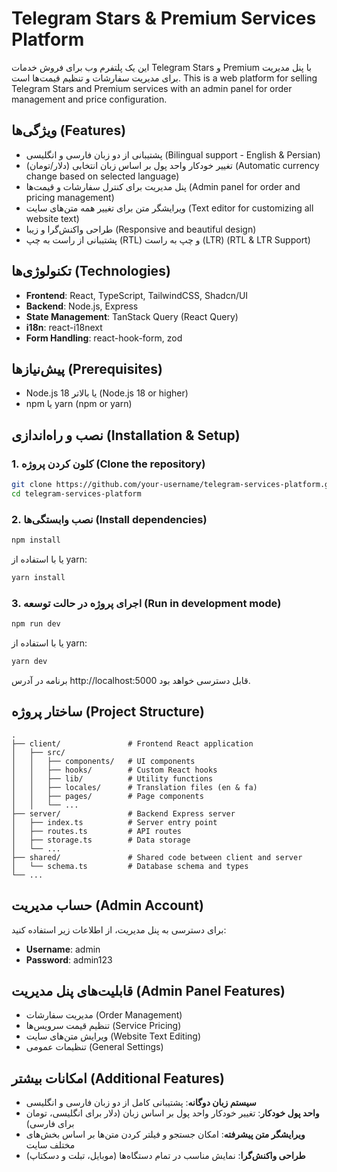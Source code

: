 # Telegram Stars & Premium Services Platform

این یک پلتفرم وب برای فروش خدمات Telegram Stars و Premium با پنل مدیریت برای مدیریت سفارشات و تنظیم قیمت‌ها است. 
This is a web platform for selling Telegram Stars and Premium services with an admin panel for order management and price configuration.

## ویژگی‌ها (Features)

- پشتیبانی از دو زبان فارسی و انگلیسی (Bilingual support - English & Persian)
- تغییر خودکار واحد پول بر اساس زبان انتخابی (دلار/تومان) (Automatic currency change based on selected language)
- پنل مدیریت برای کنترل سفارشات و قیمت‌ها (Admin panel for order and pricing management)
- ویرایشگر متن برای تغییر همه متن‌های سایت (Text editor for customizing all website text)
- طراحی واکنش‌گرا و زیبا (Responsive and beautiful design)
- پشتیبانی از راست به چپ (RTL) و چپ به راست (LTR) (RTL & LTR Support)

## تکنولوژی‌ها (Technologies)

- **Frontend**: React, TypeScript, TailwindCSS, Shadcn/UI
- **Backend**: Node.js, Express
- **State Management**: TanStack Query (React Query)
- **i18n**: react-i18next
- **Form Handling**: react-hook-form, zod

## پیش‌نیازها (Prerequisites)

- Node.js 18 یا بالاتر (Node.js 18 or higher)
- npm یا yarn (npm or yarn)

## نصب و راه‌اندازی (Installation & Setup)

### 1. کلون کردن پروژه (Clone the repository)

```bash
git clone https://github.com/your-username/telegram-services-platform.git
cd telegram-services-platform
```

### 2. نصب وابستگی‌ها (Install dependencies)

```bash
npm install
```

یا با استفاده از yarn:

```bash
yarn install
```

### 3. اجرای پروژه در حالت توسعه (Run in development mode)

```bash
npm run dev
```

یا با استفاده از yarn:

```bash
yarn dev
```

برنامه در آدرس http://localhost:5000 قابل دسترسی خواهد بود.

## ساختار پروژه (Project Structure)

```
.
├── client/               # Frontend React application
│   ├── src/
│   │   ├── components/   # UI components
│   │   ├── hooks/        # Custom React hooks
│   │   ├── lib/          # Utility functions
│   │   ├── locales/      # Translation files (en & fa)
│   │   ├── pages/        # Page components
│   │   └── ...
├── server/               # Backend Express server
│   ├── index.ts          # Server entry point
│   ├── routes.ts         # API routes
│   ├── storage.ts        # Data storage
│   └── ...
├── shared/               # Shared code between client and server
│   └── schema.ts         # Database schema and types
└── ...
```

## حساب مدیریت (Admin Account)

برای دسترسی به پنل مدیریت، از اطلاعات زیر استفاده کنید:

- **Username**: admin
- **Password**: admin123

## قابلیت‌های پنل مدیریت (Admin Panel Features)

- مدیریت سفارشات (Order Management)
- تنظیم قیمت سرویس‌ها (Service Pricing)
- ویرایش متن‌های سایت (Website Text Editing)
- تنظیمات عمومی (General Settings)

## امکانات بیشتر (Additional Features)

- **سیستم زبان دوگانه**: پشتیبانی کامل از دو زبان فارسی و انگلیسی
- **واحد پول خودکار**: تغییر خودکار واحد پول بر اساس زبان (دلار برای انگلیسی، تومان برای فارسی)
- **ویرایشگر متن پیشرفته**: امکان جستجو و فیلتر کردن متن‌ها بر اساس بخش‌های مختلف سایت
- **طراحی واکنش‌گرا**: نمایش مناسب در تمام دستگاه‌ها (موبایل، تبلت و دسکتاپ)